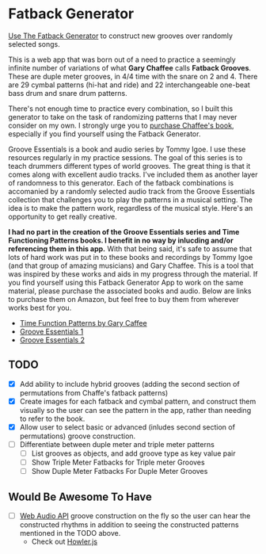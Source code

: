 Fatback Generator
=================

[Use The Fatback Generator](http://somecallmejosh.github.io/fatback-generator) to construct new grooves over randomly selected songs.

This is a web app that was born out of a need to practice a seemingly infinite number of variations of what **Gary Chaffee** calls **Fatback Grooves**. These are duple meter grooves, in 4/4 time with the snare on 2 and 4. There are 29 cymbal patterns (hi-hat and ride) and 22 interchangeable one-beat bass drum and snare drum patterns. 

There's not enough time to practice every combination, so I built this generator to take on the task of randomizing patterns that I may never consider on my own. I strongly urge you to [purchase Chaffee's book](http://www.amazon.com/Time-Functioning-Patterns-Book-CD/dp/0769234771/ref=sr_1_1?ie=UTF8&qid=1447286821&sr=8-1&keywords=Gary+Chaffee), especially if you find yourself using the Fatback Generator.

Groove Essentials is a book and audio series by Tommy Igoe. I use these resources regularly in my practice sessions. The goal of this series is to teach drummers different types of world grooves. The great thing is that it comes along with excellent audio tracks. I've included them as another layer of randomness to this generator. Each of the fatback combinations is accomanied by a randomly selected audio track from the Groove Essentials collection that challenges you to play the patterns in a musical setting. The idea is to make the pattern work, regardless of the musical style. Here's an opportunity to get really creative.

**I had no part in the creation of the Groove Essentials series and Time Functioning Patterns books. I benefit in no way by inlucding and/or referencing them in this app.** With that being said, it's safe to assume that lots of hard work was put in to these books and recordings by Tommy Igoe (and that group of amazing musicians) and Gary Chaffee. This is a tool that was inspired by these works and aids in my progress through the material. If you find yourself using this Fatback Generator App to work on the same material, please purchase the associated books and audio. Below are links to purchase them on Amazon, but feel free to buy them from wherever works best for you.

- [Time Function Patterns by Gary Caffee](http://www.amazon.com/Time-Functioning-Patterns-Book-CD/dp/0769234771/ref=sr_1_1?ie=UTF8&qid=1447286821&sr=8-1&keywords=Gary+Chaffee)
- [Groove Essentials 1](http://www.amazon.com/Groove-Essentials-Play-Along-Complete-Encyclopedia/dp/1423406788/ref=sr_1_1?ie=UTF8&qid=1447286628&sr=8-1&keywords=Groove+Essentials)
- [Groove Essentials 2](http://www.amazon.com/Firth-Presents-Groove-Essentials-Tommy/dp/1423464451/ref=sr_1_4?ie=UTF8&qid=1447286628&sr=8-4&keywords=Groove+Essentials)

## TODO
- [x] Add ability to include hybrid grooves (adding the second section of permutations from Chaffe's fatback patterns)
- [x] Create images for each fatback and cymbal pattern, and construct them visually so the user can see the pattern in the app, rather than needing to refer to the book.
- [x] Allow user to select basic or advanced (inludes second section of permutations) groove construction.
- [ ] Differentiate between duple meter and triple meter patterns
  - [ ] List grooves as objects, and add groove type as key value pair
  - [ ] Show Triple Meter Fatbacks for Triple meter Grooves
  - [ ] Show Duple Meter Fatbacks For Duple Meter Grooves

## Would Be Awesome To Have

- [ ] [Web Audio API](https://developer.mozilla.org/en-US/docs/Web/API/Web_Audio_API) groove construction on the fly so the user can hear the constructed rhythms in addition to seeing the constructed patterns mentioned in the TODO above.
  - Check out [Howler.js](https://github.com/goldfire/howler.js/)
